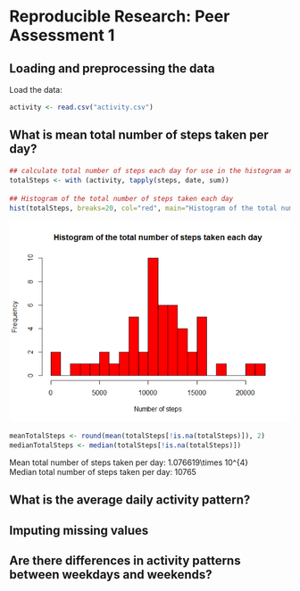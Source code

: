 # Reproducible Research: Peer Assessment 1


## Loading and preprocessing the data

Load the data:

```r
activity <- read.csv("activity.csv")
```



## What is mean total number of steps taken per day?


```r
## calculate total number of steps each day for use in the histogram and the calculations of mean and median after
totalSteps <- with (activity, tapply(steps, date, sum))

## Histogram of the total number of steps taken each day
hist(totalSteps, breaks=20, col="red", main="Histogram of the total number of steps taken each day", xlab="Number of steps")
```

![](PA1_template_files/figure-html/histogram-1.png) 


```r
meanTotalSteps <- round(mean(totalSteps[!is.na(totalSteps)]), 2)
medianTotalSteps <- median(totalSteps[!is.na(totalSteps)])
```

Mean total number of steps taken per day:       1.076619\times 10^{4}  
Median total number of steps taken per day:     10765

## What is the average daily activity pattern?



## Imputing missing values



## Are there differences in activity patterns between weekdays and weekends?
